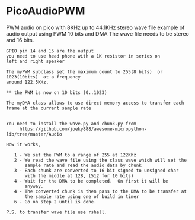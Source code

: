 # PicoAudioPWM
PWM audio on pico with 8KHz up to 44.1KHz stereo wave file
    example of audio output using PWM 10 bits and DMA
    The wave file needs to be stereo and 16 bits.
    
    GPIO pin 14 and 15 are the output
    you need to use head phone with a 1K resistor in series on
    left and right speaker
    
    The myPWM subclass set the maximum count to 255(8 bits)  or 1023(10bits)  at a frequency 
    around 122.5KHz.
    
    ** the PWM is now on 10 bits (0..1023)
    
    The myDMA class allows to use direct memory access to transfer each frame at the current sample rate
    
    
    You need to install the wave.py and chunk.py from
         https://github.com/joeky888/awesome-micropython-lib/tree/master/Audio
    
    How it works,
    
       1 - We set the PWM to a range of 255 at 122Khz
       2 - We read the wave file using the class wave which will set the 
           sample rate and read the audio data by chunk
       3 - Each chunk are converted to 16 bit signed to unsigned char 
           with the middle at 128, (512 for 10 bits)
       4 - Wait for the DMA to be completed.  On first it will be 
           anyway.
       4 - The converted chunk is then pass to the DMA to be transfer at 
           the sample rate using one of build in timer
       6 - Go on step 2 until is done.
       
    P.S. to transfer wave file use rshell.

